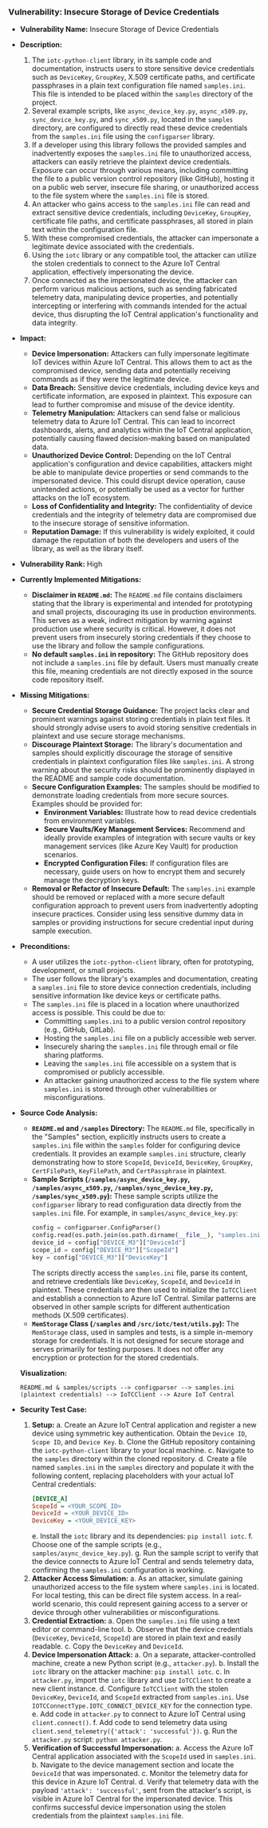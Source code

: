 ### Vulnerability: Insecure Storage of Device Credentials

- **Vulnerability Name:** Insecure Storage of Device Credentials

- **Description:**
    1. The `iotc-python-client` library, in its sample code and documentation, instructs users to store sensitive device credentials such as `DeviceKey`, `GroupKey`, X.509 certificate paths, and certificate passphrases in a plain text configuration file named `samples.ini`. This file is intended to be placed within the `samples` directory of the project.
    2. Several example scripts, like `async_device_key.py`, `async_x509.py`, `sync_device_key.py`, and `sync_x509.py`, located in the `samples` directory, are configured to directly read these device credentials from the `samples.ini` file using the `configparser` library.
    3. If a developer using this library follows the provided samples and inadvertently exposes the `samples.ini` file to unauthorized access, attackers can easily retrieve the plaintext device credentials. Exposure can occur through various means, including committing the file to a public version control repository (like GitHub), hosting it on a public web server, insecure file sharing, or unauthorized access to the file system where the `samples.ini` file is stored.
    4. An attacker who gains access to the `samples.ini` file can read and extract sensitive device credentials, including `DeviceKey`, `GroupKey`, certificate file paths, and certificate passphrases, all stored in plain text within the configuration file.
    5. With these compromised credentials, the attacker can impersonate a legitimate device associated with the credentials.
    6. Using the `iotc` library or any compatible tool, the attacker can utilize the stolen credentials to connect to the Azure IoT Central application, effectively impersonating the device.
    7. Once connected as the impersonated device, the attacker can perform various malicious actions, such as sending fabricated telemetry data, manipulating device properties, and potentially intercepting or interfering with commands intended for the actual device, thus disrupting the IoT Central application's functionality and data integrity.

- **Impact:**
    - **Device Impersonation:** Attackers can fully impersonate legitimate IoT devices within Azure IoT Central. This allows them to act as the compromised device, sending data and potentially receiving commands as if they were the legitimate device.
    - **Data Breach:** Sensitive device credentials, including device keys and certificate information, are exposed in plaintext. This exposure can lead to further compromise and misuse of the device identity.
    - **Telemetry Manipulation:** Attackers can send false or malicious telemetry data to Azure IoT Central. This can lead to incorrect dashboards, alerts, and analytics within the IoT Central application, potentially causing flawed decision-making based on manipulated data.
    - **Unauthorized Device Control:** Depending on the IoT Central application's configuration and device capabilities, attackers might be able to manipulate device properties or send commands to the impersonated device. This could disrupt device operation, cause unintended actions, or potentially be used as a vector for further attacks on the IoT ecosystem.
    - **Loss of Confidentiality and Integrity:** The confidentiality of device credentials and the integrity of telemetry data are compromised due to the insecure storage of sensitive information.
    - **Reputation Damage:** If this vulnerability is widely exploited, it could damage the reputation of both the developers and users of the library, as well as the library itself.

- **Vulnerability Rank:** High

- **Currently Implemented Mitigations:**
    - **Disclaimer in `README.md`:** The `README.md` file contains disclaimers stating that the library is experimental and intended for prototyping and small projects, discouraging its use in production environments. This serves as a weak, indirect mitigation by warning against production use where security is critical. However, it does not prevent users from insecurely storing credentials if they choose to use the library and follow the sample configurations.
    - **No default `samples.ini` in repository:** The GitHub repository does not include a `samples.ini` file by default. Users must manually create this file, meaning credentials are not directly exposed in the source code repository itself.

- **Missing Mitigations:**
    - **Secure Credential Storage Guidance:** The project lacks clear and prominent warnings against storing credentials in plain text files. It should strongly advise users to avoid storing sensitive credentials in plaintext and use secure storage mechanisms.
    - **Discourage Plaintext Storage:** The library's documentation and samples should explicitly discourage the storage of sensitive credentials in plaintext configuration files like `samples.ini`. A strong warning about the security risks should be prominently displayed in the README and sample code documentation.
    - **Secure Configuration Examples:** The samples should be modified to demonstrate loading credentials from more secure sources. Examples should be provided for:
        - **Environment Variables:** Illustrate how to read device credentials from environment variables.
        - **Secure Vaults/Key Management Services:** Recommend and ideally provide examples of integration with secure vaults or key management services (like Azure Key Vault) for production scenarios.
        - **Encrypted Configuration Files:** If configuration files are necessary, guide users on how to encrypt them and securely manage the decryption keys.
    - **Removal or Refactor of Insecure Default:** The `samples.ini` example should be removed or replaced with a more secure default configuration approach to prevent users from inadvertently adopting insecure practices. Consider using less sensitive dummy data in samples or providing instructions for secure credential input during sample execution.

- **Preconditions:**
    - A user utilizes the `iotc-python-client` library, often for prototyping, development, or small projects.
    - The user follows the library's examples and documentation, creating a `samples.ini` file to store device connection credentials, including sensitive information like device keys or certificate paths.
    - The `samples.ini` file is placed in a location where unauthorized access is possible. This could be due to:
        - Committing `samples.ini` to a public version control repository (e.g., GitHub, GitLab).
        - Hosting the `samples.ini` file on a publicly accessible web server.
        - Insecurely sharing the `samples.ini` file through email or file sharing platforms.
        - Leaving the `samples.ini` file accessible on a system that is compromised or publicly accessible.
        - An attacker gaining unauthorized access to the file system where `samples.ini` is stored through other vulnerabilities or misconfigurations.

- **Source Code Analysis:**
    - **`README.md` and `/samples` Directory:** The `README.md` file, specifically in the "Samples" section, explicitly instructs users to create a `samples.ini` file within the `samples` folder for configuring device credentials. It provides an example `samples.ini` structure, clearly demonstrating how to store `ScopeId`, `DeviceId`, `DeviceKey`, `GroupKey`, `CertFilePath`, `KeyFilePath`, and `CertPassphrase` in plaintext.
    - **Sample Scripts (`/samples/async_device_key.py`, `/samples/async_x509.py`, `/samples/sync_device_key.py`, `/samples/sync_x509.py`):** These sample scripts utilize the `configparser` library to read configuration data directly from the `samples.ini` file. For example, in `samples/async_device_key.py`:
        ```python
        config = configparser.ConfigParser()
        config.read(os.path.join(os.path.dirname(__file__), "samples.ini"))
        device_id = config["DEVICE_M3"]["DeviceId"]
        scope_id = config["DEVICE_M3"]["ScopeId"]
        key = config["DEVICE_M3"]["DeviceKey"]
        ```
        The scripts directly access the `samples.ini` file, parse its content, and retrieve credentials like `DeviceKey`, `ScopeId`, and `DeviceId` in plaintext. These credentials are then used to initialize the `IoTCClient` and establish a connection to Azure IoT Central. Similar patterns are observed in other sample scripts for different authentication methods (X.509 certificates).
    - **`MemStorage` Class (`/samples` and `/src/iotc/test/utils.py`):** The `MemStorage` class, used in samples and tests, is a simple in-memory storage for credentials. It is not designed for secure storage and serves primarily for testing purposes. It does not offer any encryption or protection for the stored credentials.

    **Visualization:**

    ```
    README.md & samples/scripts --> configparser --> samples.ini (plaintext credentials) --> IoTCClient --> Azure IoT Central
    ```

- **Security Test Case:**
    1. **Setup:**
        a. Create an Azure IoT Central application and register a new device using symmetric key authentication. Obtain the `Device ID`, `Scope ID`, and `Device Key`.
        b. Clone the GitHub repository containing the `iotc-python-client` library to your local machine.
        c. Navigate to the `samples` directory within the cloned repository.
        d. Create a file named `samples.ini` in the `samples` directory and populate it with the following content, replacing placeholders with your actual IoT Central credentials:
        ```ini
        [DEVICE_A]
        ScopeId = <YOUR_SCOPE_ID>
        DeviceId = <YOUR_DEVICE_ID>
        DeviceKey = <YOUR_DEVICE_KEY>
        ```
        e. Install the `iotc` library and its dependencies: `pip install iotc`.
        f. Choose one of the sample scripts (e.g., `samples/async_device_key.py`).
        g. Run the sample script to verify that the device connects to Azure IoT Central and sends telemetry data, confirming the `samples.ini` configuration is working.
    2. **Attacker Access Simulation:**
        a. As an attacker, simulate gaining unauthorized access to the file system where `samples.ini` is located. For local testing, this can be direct file system access. In a real-world scenario, this could represent gaining access to a server or device through other vulnerabilities or misconfigurations.
    3. **Credential Extraction:**
        a. Open the `samples.ini` file using a text editor or command-line tool.
        b. Observe that the device credentials (`DeviceKey`, `DeviceId`, `ScopeId`) are stored in plain text and easily readable.
        c. Copy the `DeviceKey` and `DeviceId`.
    4. **Device Impersonation Attack:**
        a. On a separate, attacker-controlled machine, create a new Python script (e.g., `attacker.py`).
        b. Install the `iotc` library on the attacker machine: `pip install iotc`.
        c. In `attacker.py`, import the `iotc` library and use `IoTCClient` to create a new client instance.
        d. Configure `IoTCClient` with the stolen `DeviceKey`, `DeviceId`, and `ScopeId` extracted from `samples.ini`. Use `IOTCConnectType.IOTC_CONNECT_DEVICE_KEY` for the connection type.
        e. Add code in `attacker.py` to connect to Azure IoT Central using `client.connect()`.
        f. Add code to send telemetry data using `client.send_telemetry({'attack': 'successful'})`.
        g. Run the `attacker.py` script: `python attacker.py`.
    5. **Verification of Successful Impersonation:**
        a. Access the Azure IoT Central application associated with the `ScopeId` used in `samples.ini`.
        b. Navigate to the device management section and locate the `DeviceId` that was impersonated.
        c. Monitor the telemetry data for this device in Azure IoT Central.
        d. Verify that telemetry data with the payload `'attack': 'successful'`, sent from the attacker's script, is visible in Azure IoT Central for the impersonated device. This confirms successful device impersonation using the stolen credentials from the plaintext `samples.ini` file.
